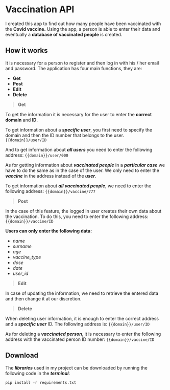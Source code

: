 # Vaccination API
I created this app to find out how many people have been vaccinated with the **Covid vaccine.** Using the app, a person is able to enter their data and eventually a **database of vaccinated people** is created.
## How it works
It is necessary for a person to register and then log in with his / her email and password. The application has four main functions, they are:

 - **Get**
 - **Post**
 - **Edit**
 - **Delete**

> **Get**

To get the information it is necessary for the user to enter the **correct domain** and **ID**.

To get information about a ***specific user***, you first need to specify the domain and then the ID number that belongs to the user. `{{domain}}/user/ID`
	
And to get information about ***all users*** you need to enter the following address: `{{domain}}/user/000`

As for getting information about ***vaccinated people*** in a ***particular case*** we have to do the same as in the case of the user. We only need to enter the ***vaccine*** in the address instead of the ***user***.

To get information about ***all vaccinated people***, we need to enter the following address: `{{domain}}/vaccine/777`

>**Post**

In the case of this feature, the logged in user creates their own data about the vaccination. To do this, you need to enter the following address: `{{domain}}/vaccine/ID`

**Users can only enter the following data:**

 - *name*
 - *surname*
 - *age*
 - *vaccine_type*
 - *dose*
 - *date*
 - *user_id*

> **Edit**

In case of updating the information, we need to retrieve the entered data and then change it at our discretion.

> **Delete**

When deleting user information, it is enough to enter the correct address and a ***specific user*** ID. The following address is: `{{domain}}/user/ID`

As for deleting a ***vaccinated person***, it is necessary to enter the following address with the vaccinated person ID number: `{{domain}}/vaccine/ID`
## Download
The ***libraries*** used in my project can be downloaded by running the following code in the ***terminal***:

    pip install -r requirements.txt
